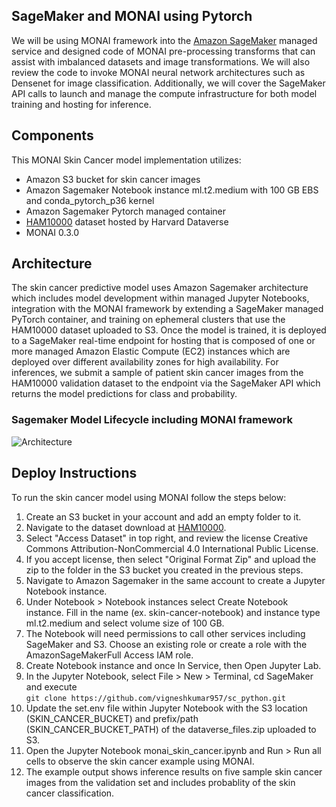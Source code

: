 ## SageMaker and MONAI using Pytorch

We will be using MONAI framework into the [Amazon SageMaker](https://aws.amazon.com/sagemaker/) managed service and designed code of MONAI pre-processing transforms that can assist with imbalanced datasets and image transformations.  We will also review the code to invoke MONAI neural network architectures such as Densenet for image classification. Additionally, we will cover the SageMaker API calls to launch and manage the compute infrastructure for both model training and hosting for inference.  

## Components

This MONAI Skin Cancer model implementation utilizes:

- Amazon S3 bucket for skin cancer images
- Amazon Sagemaker Notebook instance ml.t2.medium with 100 GB EBS and conda_pytorch_p36 kernel
- Amazon Sagemaker Pytorch managed container
- [HAM10000](https://www.kaggle.com/datasets/kmader/skin-cancer-mnist-ham10000/) dataset hosted by Harvard Dataverse
- MONAI 0.3.0


    

## Architecture

The skin cancer predictive model uses Amazon Sagemaker architecture which includes model development within managed Jupyter Notebooks, integration with the MONAI framework by extending a SageMaker managed PyTorch container, and training on ephemeral clusters that use the HAM10000 dataset uploaded to S3.  Once the model is trained, it is deployed to a SageMaker real-time endpoint for hosting that is composed of one or more managed Amazon Elastic Compute (EC2) instances which are deployed over different availability zones for high availability.  For inferences, we submit a sample of patient skin cancer images from the HAM10000 validation dataset to the endpoint via the SageMaker API which returns the model predictions for class and probability.

### Sagemaker Model Lifecycle including MONAI framework

![Architecture](assets/assets.png)


## Deploy Instructions

To run the skin cancer model using MONAI follow the steps below:

<ol>
<li>Create an S3 bucket in your account and add an empty folder to it. 
<li>Navigate to the dataset download at <a href="https://www.kaggle.com/datasets/kmader/skin-cancer-mnist-ham10000/">HAM10000</a>.
<li>Select "Access Dataset" in top right, and review the license Creative Commons Attribution-NonCommercial 4.0 International Public License. 
<li>If you accept license, then select "Original Format Zip" and upload the zip to the folder in the S3 bucket you created in the previous steps.
<li>Navigate to Amazon Sagemaker in the same account to create a Jupyter Notebook instance.
<li>Under Notebook > Notebook instances select Create Notebook instance. Fill in the name (ex. skin-cancer-notebook) and instance type ml.t2.medium and select volume size of 100 GB.
<li>The Notebook will need permissions to call other services including SageMaker and S3.  Choose an existing role or create a role with the AmazonSageMakerFull Access IAM role.  
<li>Create Notebook instance and once In Service, then Open Jupyter Lab.
<li>In the Jupyter Notebook, select File > New > Terminal, cd SageMaker and execute
    <br/><code>git clone https://github.com/vigneshkumar957/sc_python.git</code>
<li>Update the set.env file within Jupyter Notebook with the S3 location (SKIN_CANCER_BUCKET) and prefix/path (SKIN_CANCER_BUCKET_PATH) of the dataverse_files.zip uploaded to S3.
<li>Open the Jupyter Notebook monai_skin_cancer.ipynb and Run > Run all cells to observe the skin cancer example using MONAI.
<li>The example output shows inference results on five sample skin cancer images from the validation set and includes probablity of the skin cancer classification.
</ol>
